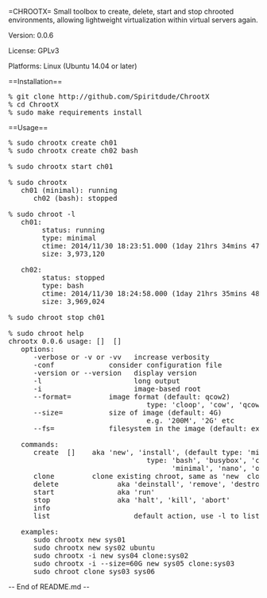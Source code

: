 =CHROOTX=
Small toolbox to create, delete, start and stop chrooted environments, allowing lightweight virtualization within virtual servers again.

Version: 0.0.6

License: GPLv3

Platforms: Linux (Ubuntu 14.04 or later)

==Installation==

<pre>
% git clone http://github.com/Spiritdude/ChrootX
% cd ChrootX
% sudo make requirements install
</pre>

==Usage==
<pre>
% sudo chrootx create ch01
% sudo chrootx create ch02 bash

% sudo chrootx start ch01

% sudo chrootx 
   ch01 (minimal): running
      ch02 (bash): stopped

% sudo chroot -l
   ch01:
        status: running
        type: minimal
        ctime: 2014/11/30 18:23:51.000 (1day 21hrs 34mins 47secs ago)
        size: 3,973,120
        
   ch02:
        status: stopped
        type: bash
        ctime: 2014/11/30 18:24:58.000 (1day 21hrs 35mins 48secs ago)
        size: 3,969,024

% sudo chroot stop ch01

% sudo chroot help
chrootx 0.0.6 usage: [<options>] <command> [<arguments>]
   options:
      -verbose or -v or -vv   increase verbosity
      -conf <file>            consider configuration file
      -version or --version   display version
      -l                      long output
      -i                      image-based root 
      --format=<type>         image format (default: qcow2)
                                 type: 'cloop', 'cow', 'qcow', 'qcow2', 'raw', 'vdi', 'vmdk'
      --size=<size>           size of image (default: 4G)
                                 e.g. '200M', '2G' etc
      --fs=<type>             filesystem in the image (default: ext4)
      
   commands:
      create <id> [<type>]    aka 'new', 'install', (default type: 'minimal')
                                 type: 'bash', 'busybox', 'centos', 'debian', 'fedora', 
                                       'minimal', 'nano', 'opensuse', 'redhat', 'ubuntu'
      clone <src> <dst>       clone existing chroot, same as 'new <src> clone:<dst>'
      delete <id>             aka 'deinstall', 'remove', 'destroy'
      start <id>              aka 'run'
      stop <id>               aka 'halt', 'kill', 'abort'
      info <id>
      list                    default action, use -l to list details

   examples:
      sudo chrootx new sys01 
      sudo chrootx new sys02 ubuntu
      sudo chrootx -i new sys04 clone:sys02
      sudo chrootx -i --size=60G new sys05 clone:sys03
      sudo chroot clone sys03 sys06
</pre>

-- End of README.md --
